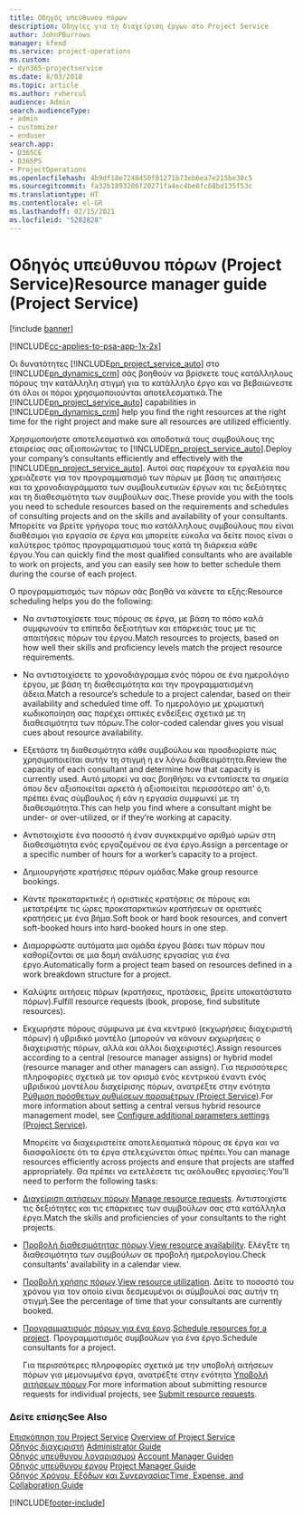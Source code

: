 ```yaml
---
title: Οδηγός υπεύθυνου πόρων
description: Οδηγίες για τη διαχείριση έργων στο Project Service
author: JohnPBurrows
manager: kfend
ms.service: project-operations
ms.custom:
- dyn365-projectservice
ms.date: 8/03/2018
ms.topic: article
ms.author: ruhercul
audience: Admin
search.audienceType:
- admin
- customizer
- enduser
search.app:
- D365CE
- D365PS
- ProjectOperations
ms.openlocfilehash: 4b9df18e7240450f01271b73eb6ea7e215be38c5
ms.sourcegitcommit: fa32b1893286f20271fa4ec4be8fc68bd135f53c
ms.translationtype: HT
ms.contentlocale: el-GR
ms.lasthandoff: 02/15/2021
ms.locfileid: "5282828"
---
```

# <a name="resource-manager-guide-project-service"></a><span data-ttu-id="de899-103">Οδηγός υπεύθυνου πόρων (Project Service)</span><span class="sxs-lookup"><span data-stu-id="de899-103">Resource manager guide (Project Service)</span></span>

[!include [banner](../includes/psa-now-project-operations.md)]

[!INCLUDE[cc-applies-to-psa-app-1x-2x](../includes/cc-applies-to-psa-app-1x-2x.md)]

<span data-ttu-id="de899-104">Οι δυνατότητες [!INCLUDE[pn_project_service_auto](../includes/pn-project-service-auto.md)] στο [!INCLUDE[pn_dynamics_crm](../includes/pn-dynamics-crm.md)] σάς βοηθούν να βρίσκετε τους κατάλληλους πόρους την κατάλληλη στιγμή για το κατάλληλο έργο και να βεβαιώνεστε ότι όλοι οι πόροι χρησιμοποιούνται αποτελεσματικά.</span><span class="sxs-lookup"><span data-stu-id="de899-104">The [!INCLUDE[pn_project_service_auto](../includes/pn-project-service-auto.md)] capabilities in [!INCLUDE[pn_dynamics_crm](../includes/pn-dynamics-crm.md)] help you find the right resources at the right time for the right project and make sure all resources are utilized efficiently.</span></span>  
  
 <span data-ttu-id="de899-105">Χρησιμοποιήστε αποτελεσματικά και αποδοτικά τους συμβούλους της εταιρείας σας αξιοποιώντας το [!INCLUDE[pn_project_service_auto](../includes/pn-project-service-auto.md)].</span><span class="sxs-lookup"><span data-stu-id="de899-105">Deploy your company’s consultants efficiently and effectively with the [!INCLUDE[pn_project_service_auto](../includes/pn-project-service-auto.md)].</span></span> <span data-ttu-id="de899-106">Αυτοί σας παρέχουν τα εργαλεία που χρειάζεστε για τον προγραμματισμό των πόρων με βάση τις απαιτήσεις και τα χρονοδιαγράμματα των συμβουλευτικών έργων και τις δεξιότητες και τη διαθεσιμότητα των συμβούλων σας.</span><span class="sxs-lookup"><span data-stu-id="de899-106">These provide you with the tools you need to schedule resources based on the requirements and schedules of consulting projects and on the skills and availability of your consultants.</span></span> <span data-ttu-id="de899-107">Μπορείτε να βρείτε γρήγορα τους πιο κατάλληλους συμβούλους που είναι διαθέσιμοι για εργασία σε έργα και μπορείτε εύκολα να δείτε ποιος είναι ο καλύτερος τρόπος προγραμματισμού τους κατά τη διάρκεια κάθε έργου.</span><span class="sxs-lookup"><span data-stu-id="de899-107">You can quickly find the most qualified consultants who are available to work on projects, and you can easily see how to better schedule them during the course of each project.</span></span>  
  
 <span data-ttu-id="de899-108">Ο προγραμματισμός των πόρων σάς βοηθά να κάνετε τα εξής:</span><span class="sxs-lookup"><span data-stu-id="de899-108">Resource scheduling helps you do the following:</span></span>  
  
- <span data-ttu-id="de899-109">Να αντιστοιχίσετε τους πόρους σε έργα, με βάση το πόσο καλά συμφωνούν τα επίπεδα δεξιοτήτων και επάρκειάς τους με τις απαιτήσεις πόρων του έργου.</span><span class="sxs-lookup"><span data-stu-id="de899-109">Match resources to projects, based on how well their skills and proficiency levels match the project resource requirements.</span></span>  
  
- <span data-ttu-id="de899-110">Να αντιστοιχίσετε το χρονοδιάγραμμα ενός πόρου σε ένα ημερολόγιο έργου, με βάση τη διαθεσιμότητα και την προγραμματισμένη άδεια.</span><span class="sxs-lookup"><span data-stu-id="de899-110">Match a resource’s schedule to a project calendar, based on their availability and scheduled time off.</span></span> <span data-ttu-id="de899-111">Το ημερολόγιο με χρωματική κωδικοποίηση σας παρέχει οπτικές ενδείξεις σχετικά με τη διαθεσιμότητα των πόρων.</span><span class="sxs-lookup"><span data-stu-id="de899-111">The color-coded calendar gives you visual cues about resource availability.</span></span>  
  
- <span data-ttu-id="de899-112">Εξετάστε τη διαθεσιμότητα κάθε συμβούλου και προσδιορίστε πώς χρησιμοποιείται αυτήν τη στιγμή η εν λόγω διαθεσιμότητα.</span><span class="sxs-lookup"><span data-stu-id="de899-112">Review the capacity of each consultant and determine how that capacity is currently used.</span></span> <span data-ttu-id="de899-113">Αυτό μπορεί να σας βοηθήσει να εντοπίσετε τα σημεία όπου δεν αξιοποιείται αρκετά ή αξιοποιείται περισσότερο απ' ό,τι πρέπει ένας σύμβουλος ή εάν η εργασία συμφωνεί με τη διαθεσιμότητα.</span><span class="sxs-lookup"><span data-stu-id="de899-113">This can help you find where a consultant might be under- or over-utilized, or if they’re working at capacity.</span></span>  
  
- <span data-ttu-id="de899-114">Αντιστοιχίστε ένα ποσοστό ή έναν συγκεκριμένο αριθμό ωρών στη διαθεσιμότητα ενός εργαζομένου σε ένα έργο.</span><span class="sxs-lookup"><span data-stu-id="de899-114">Assign a percentage or a specific number of hours for a worker’s capacity to a project.</span></span>  
  
- <span data-ttu-id="de899-115">Δημιουργήστε κρατήσεις πόρων ομάδας.</span><span class="sxs-lookup"><span data-stu-id="de899-115">Make group resource bookings.</span></span>  
  
- <span data-ttu-id="de899-116">Κάντε προκαταρκτικές ή οριστικές κρατήσεις σε πόρους και μετατρέψτε τις ώρες προκαταρκτικών κρατήσεων σε οριστικές κρατήσεις με ένα βήμα.</span><span class="sxs-lookup"><span data-stu-id="de899-116">Soft book or hard book resources, and convert soft-booked hours into hard-booked hours in one step.</span></span>  
  
- <span data-ttu-id="de899-117">Διαμορφώστε αυτόματα μια ομάδα έργου βάσει των πόρων που καθορίζονται σε μια δομή ανάλυσης εργασίας για ένα έργο.</span><span class="sxs-lookup"><span data-stu-id="de899-117">Automatically form a project team based on resources defined in a work breakdown structure for a project.</span></span>  
  
- <span data-ttu-id="de899-118">Καλύψτε αιτήσεις πόρων (κρατήσεις, προτάσεις, βρείτε υποκατάστατα πόρων).</span><span class="sxs-lookup"><span data-stu-id="de899-118">Fulfill resource requests (book, propose, find substitute resources).</span></span>  
  
- <span data-ttu-id="de899-119">Εκχωρήστε πόρους σύμφωνα με ένα κεντρικό (εκχωρήσεις διαχειριστή πόρων) ή υβριδικό μοντέλο (μπορούν να κάνουν εκχωρήσεις ο διαχειριστής πόρων, αλλά και άλλοι διαχειριστές).</span><span class="sxs-lookup"><span data-stu-id="de899-119">Assign resources according to a central (resource manager assigns) or hybrid model (resource manager and other managers can assign).</span></span> <span data-ttu-id="de899-120">Για περισσότερες πληροφορίες σχετικά με τον ορισμό ενός κεντρικού έναντι ενός υβριδικού μοντέλου διαχείρισης πόρων, ανατρέξτε στην ενότητα [Ρύθμιση πρόσθετων ρυθμίσεων παραμέτρων (Project Service)](../psa/configure-additional-parameters-settings.md).</span><span class="sxs-lookup"><span data-stu-id="de899-120">For more information about setting a central versus hybrid resource management model, see [Configure additional parameters settings (Project Service)](../psa/configure-additional-parameters-settings.md).</span></span>  
  
  <span data-ttu-id="de899-121">Μπορείτε να διαχειριστείτε αποτελεσματικά πόρους σε έργα και να διασφαλίσετε ότι τα έργα στελεχώνεται όπως πρέπει.</span><span class="sxs-lookup"><span data-stu-id="de899-121">You can manage resources efficiently across projects and ensure that projects are staffed appropriately.</span></span> <span data-ttu-id="de899-122">Θα πρέπει να εκτελέσετε τις ακόλουθες εργασίες:</span><span class="sxs-lookup"><span data-stu-id="de899-122">You’ll need to perform the following tasks:</span></span>  
  
- <span data-ttu-id="de899-123">[Διαχείριση αιτήσεων πόρων](../psa/manage-resource-requests.md).</span><span class="sxs-lookup"><span data-stu-id="de899-123">[Manage resource requests](../psa/manage-resource-requests.md).</span></span> <span data-ttu-id="de899-124">Αντιστοιχίστε τις δεξιότητες και τις επάρκειες των συμβούλων σας στα κατάλληλα έργα.</span><span class="sxs-lookup"><span data-stu-id="de899-124">Match the skills and proficiencies of your consultants to the right projects.</span></span>  
  
- <span data-ttu-id="de899-125">[Προβολή διαθεσιμότητας πόρων](../psa/view-resource-availability.md).</span><span class="sxs-lookup"><span data-stu-id="de899-125">[View resource availability](../psa/view-resource-availability.md).</span></span> <span data-ttu-id="de899-126">Ελέγξτε τη διαθεσιμότητα των συμβούλων σε προβολή ημερολογίου.</span><span class="sxs-lookup"><span data-stu-id="de899-126">Check consultants’ availability in a calendar view.</span></span>  
  
- <span data-ttu-id="de899-127">[Προβολή χρήσης πόρων](../psa/view-resource-utilization.md).</span><span class="sxs-lookup"><span data-stu-id="de899-127">[View resource utilization](../psa/view-resource-utilization.md).</span></span> <span data-ttu-id="de899-128">Δείτε το ποσοστό του χρόνου για τον οποίο είναι δεσμευμένοι οι σύμβουλοί σας αυτήν τη στιγμή.</span><span class="sxs-lookup"><span data-stu-id="de899-128">See the percentage of time that your consultants are currently booked.</span></span>  
  
- <span data-ttu-id="de899-129">[Προγραμματισμός πόρων για ένα έργο](../psa/schedule-resources-project.md).</span><span class="sxs-lookup"><span data-stu-id="de899-129">[Schedule resources for a project](../psa/schedule-resources-project.md).</span></span> <span data-ttu-id="de899-130">Προγραμματισμός συμβούλων για ένα έργο.</span><span class="sxs-lookup"><span data-stu-id="de899-130">Schedule consultants for a project.</span></span>  
  
  <span data-ttu-id="de899-131">Για περισσότερες πληροφορίες σχετικά με την υποβολή αιτήσεων πόρων για μεμονωμένα έργα, ανατρέξτε στην ενότητα [Υποβολή αιτήσεων πόρων](../psa/submit-resource-requests.md).</span><span class="sxs-lookup"><span data-stu-id="de899-131">For more information about submitting resource requests for individual projects, see [Submit resource requests](../psa/submit-resource-requests.md).</span></span>  
  
### <a name="see-also"></a><span data-ttu-id="de899-132">Δείτε επίσης</span><span class="sxs-lookup"><span data-stu-id="de899-132">See Also</span></span>  
 <span data-ttu-id="de899-133">[Επισκόπηση του Project Service](../psa/overview.md) </span><span class="sxs-lookup"><span data-stu-id="de899-133">[Overview of Project Service](../psa/overview.md) </span></span>  
 <span data-ttu-id="de899-134">[Οδηγός διαχειριστή](../psa/admin-guide.md) </span><span class="sxs-lookup"><span data-stu-id="de899-134">[Administrator Guide](../psa/admin-guide.md) </span></span>  
 <span data-ttu-id="de899-135">[Οδηγός υπεύθυνου λογαριασμού](../psa/account-manager-guide.md) </span><span class="sxs-lookup"><span data-stu-id="de899-135">[Account Manager Guiden](../psa/account-manager-guide.md) </span></span>  
 <span data-ttu-id="de899-136">[Οδηγός υπεύθυνου έργου](../psa/project-manager-guide.md) </span><span class="sxs-lookup"><span data-stu-id="de899-136">[Project Manager Guide](../psa/project-manager-guide.md) </span></span>  
 [<span data-ttu-id="de899-137">Οδηγός Χρόνου, Εξόδων και Συνεργασίας</span><span class="sxs-lookup"><span data-stu-id="de899-137">Time, Expense, and Collaboration Guide</span></span>](../psa/time-expense-collaboration-guide.md)


[!INCLUDE[footer-include](../includes/footer-banner.md)]
